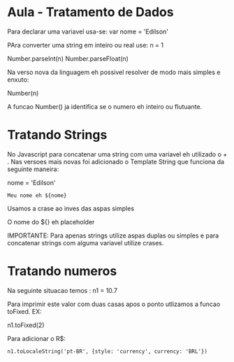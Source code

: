 # Aula   - Tratamento de Dados

Para declarar uma variavel usa-se:
var nome = 'Edilson'

PAra converter uma string em inteiro ou real use:
n = 1

Number.parseInt(n)
Number.parseFloat(n)

Na verso nova da linguagem eh possivel resolver de modo mais simples e enxuto: 

Number(n)

A funcao Number() ja identifica se o numero eh inteiro ou flutuante.

# Tratando Strings

No Javascript para concatenar uma string com uma variavel eh utilizado o + . Nas versoes mais novas foi adicionado o Template String que funciona da seguinte maneira:

nome = 'Edilson'

`Meu nome eh ${nome}`

Usamos a crase ao inves das aspas simples

O nome do ${} eh placeholder

IMPORTANTE: Para apenas strings utilize aspas duplas ou simples e para concatenar strings com alguma variavel utilize crases.

# Tratando numeros

Na seguinte situacao temos : n1 = 10.7

Para imprimir este valor com duas casas apos o ponto utlizamos a funcao toFixed. EX:

n1.toFixed(2)

Para adicionar o R$: 

```n1.toLocaleString('pt-BR', {style: 'currency', currency: 'BRL'})```

